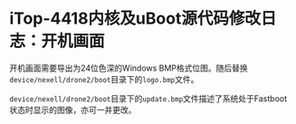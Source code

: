 # iTop-4418内核及uBoot源代码修改日志：开机画面

开机画面需要导出为24位色深的Windows BMP格式位图。随后替换`device/nexell/drone2/boot`目录下的`logo.bmp`文件。

`device/nexell/drone2/boot`目录下的`update.bmp`文件描述了系统处于Fastboot状态时显示的图像，亦可一并更改。
